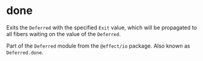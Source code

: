 # done

Exits the `Deferred` with the specified `Exit` value, which will be
propagated to all fibers waiting on the value of the `Deferred`.

Part of the `Deferred` module from the `@effect/io` package. Also known as `Deferred.done`.
